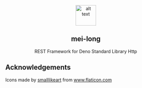 <p align="center"><img src="https://image.flaticon.com/icons/svg/1494/1494163.svg" alt="alt text" width="64" height="64"></p>
<h2 align="center">mei-long</h2>
<p align="center">REST Framework for Deno Standard Library Http</p>
<h2>Acknowledgements</h2>
<p>Icons made by <a href="https://www.flaticon.com/authors/smalllikeart" title="smalllikeart">smalllikeart</a> from <a href="https://www.flaticon.com/" title="Flaticon"> www.flaticon.com</a></p>
